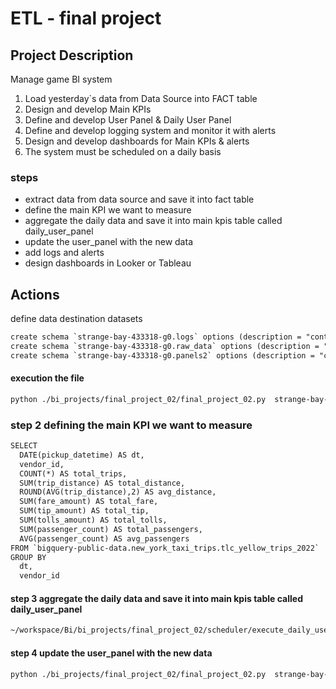 # ETL - final project 

## Project Description

Manage game BI system

1. Load yesterday`s data from Data Source into FACT table
2. Design and develop Main KPIs
3. Define and develop User Panel & Daily User Panel
4. Define and develop logging system and monitor it with alerts
5. Design and develop dashboards for Main KPIs & alerts
6. The system must be scheduled on a daily basis


### steps
- extract data from data source and save it into fact table
- define the main KPI we want to measure
- aggregate the daily data and save it into main kpis table called daily_user_panel
- update the user_panel with the new data
- add logs and alerts
- design dashboards in Looker or Tableau

## Actions
define data destination datasets
```dtd
create schema `strange-bay-433318-g0.logs` options (description = "contain all the tables")
create schema `strange-bay-433318-g0.raw_data` options (description = "contain all FACT tables- raw data");
create schema `strange-bay-433318-g0.panels2` options (description = "contain all the panel tables - aggregated data");

```

#### execution the file 
```dtd
python ./bi_projects/final_project_02/final_project_02.py  strange-bay-433318-g0 --etl-action daily --etl-name fact_etl

```
### step 2 defining the main KPI we want to measure
```dtd
SELECT
  DATE(pickup_datetime) AS dt,
  vendor_id,
  COUNT(*) AS total_trips,
  SUM(trip_distance) AS total_distance,
  ROUND(AVG(trip_distance),2) AS avg_distance,
  SUM(fare_amount) AS total_fare,
  SUM(tip_amount) AS total_tip,
  SUM(tolls_amount) AS total_tolls,
  SUM(passenger_count) AS total_passengers,
  AVG(passenger_count) AS avg_passengers
FROM `bigquery-public-data.new_york_taxi_trips.tlc_yellow_trips_2022`
GROUP BY
  dt,
  vendor_id
```


#### step 3 aggregate the daily data and save it into main kpis table called daily_user_panel
```dtd
~/workspace/Bi/bi_projects/final_project_02/scheduler/execute_daily_user_panel_etl.sh
```


#### step 4 update the user_panel with the new data
```dtd
python ./bi_projects/final_project_02/final_project_02.py  strange-bay-433318-g0 --etl-action daily --etl-name user_panel_etl

```